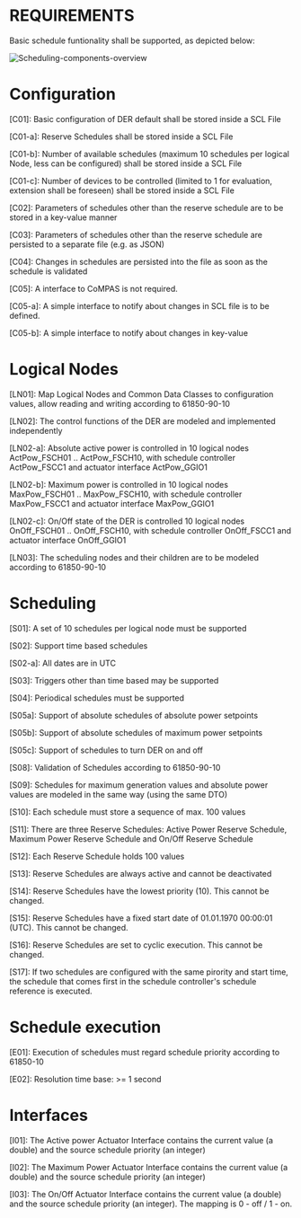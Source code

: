 # REQUIREMENTS

Basic schedule funtionality shall be supported, as depicted below:

![Scheduling-components-overview](images/61850-90-7_6.3.2_Schedules_relevant_parts.png)

# Configuration

[C01]: Basic configuration of DER default shall be stored inside a SCL File

[C01-a]: Reserve Schedules shall be stored inside a SCL File

[C01-b]: Number of available schedules (maximum 10 schedules per logical Node, less can be configured) shall be stored inside a SCL File

[C01-c]: Number of devices to be controlled (limited to 1 for evaluation, extension shall be foreseen) shall be stored inside a SCL File

[C02]: Parameters of schedules other than the reserve schedule are to be stored in a key-value manner

[C03]: Parameters of schedules other than the reserve schedule are persisted to a separate file (e.g. as JSON)

[C04]: Changes in schedules are persisted into the file as soon as the schedule is validated

[C05]: A interface to CoMPAS is not required.

[C05-a]: A simple interface to notify about changes in SCL file is to be defined.

[C05-b]: A simple interface to notify about changes in key-value

# Logical Nodes
[LN01]: Map Logical Nodes and Common Data Classes to configuration values, allow reading and writing according to 61850-90-10

[LN02]: The control functions of the DER are modeled and implemented independently

[LN02-a]: Absolute active power is controlled in 10 logical nodes ActPow_FSCH01 .. ActPow_FSCH10, with schedule controller ActPow_FSCC1 and actuator interface ActPow_GGIO1

[LN02-b]: Maximum power is controlled in 10 logical nodes MaxPow_FSCH01 .. MaxPow_FSCH10, with schedule controller MaxPow_FSCC1 and actuator interface MaxPow_GGIO1

[LN02-c]: On/Off state of the DER is controlled 10 logical nodes OnOff_FSCH01 .. OnOff_FSCH10, with schedule controller OnOff_FSCC1 and actuator interface OnOff_GGIO1

[LN03]: The scheduling nodes and their children are to be modeled according to 61850-90-10 

# Scheduling
[S01]: A set of 10 schedules per logical node must be supported

[S02]: Support time based schedules

[S02-a]: All dates are in UTC

[S03]: Triggers other than time based may be supported

[S04]: Periodical schedules must be supported

[S05a]: Support of absolute schedules of absolute power setpoints

[S05b]: Support of absolute schedules of maximum power setpoints

[S05c]: Support of schedules to turn DER on and off

[S08]: Validation of Schedules according to 61850-90-10

[S09]: Schedules for maximum generation values and absolute power values are modeled in the same way (using the same DTO)

[S10]: Each schedule must store a sequence of max. 100 values

[S11]: There are three Reserve Schedules: Active Power Reserve Schedule, Maximum Power Reserve Schedule and On/Off Reserve Schedule

[S12]: Each Reserve Schedule holds 100 values

[S13]: Reserve Schedules are always active and cannot be deactivated

[S14]: Reserve Schedules have the lowest priority (10). This cannot be changed.

[S15]: Reserve Schedules have a fixed start date of 01.01.1970 00:00:01 (UTC). This cannot be changed.

[S16]: Reserve Schedules are set to cyclic execution. This cannot be changed.

[S17]: If two schedules are configured with the same pirority and start time, the schedule that comes first in the schedule controller's schedule reference is executed.

# Schedule execution
[E01]: Execution of schedules must regard schedule priority according to 61850-10

[E02]: Resolution time base: >= 1 second

# Interfaces

[I01]: The Active power Actuator Interface contains the current value (a double) and the source schedule priority (an integer)

[I02]: The Maximum Power Actuator Interface contains the current value (a double) and the source schedule priority (an integer)

[I03]: The On/Off Actuator Interface contains the current value (a double) and the source schedule priority (an integer). The mapping is 0 - off / 1 - on.
